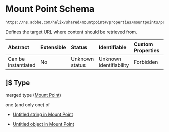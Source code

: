 # Mount Point Schema

```txt
https://ns.adobe.com/helix/shared/mountpoint#/properties/mountpoints/patternProperties/^/.*[^/]$
```

Defines the target URL where content should be retrieved from.

| Abstract            | Extensible | Status         | Identifiable            | Custom Properties | Additional Properties | Access Restrictions | Defined In                                                     |
| :------------------ | :--------- | :------------- | :---------------------- | :---------------- | :-------------------- | :------------------ | :------------------------------------------------------------- |
| Can be instantiated | No         | Unknown status | Unknown identifiability | Forbidden         | Allowed               | none                | [fstab.schema.json*](fstab.schema.json "open original schema") |

## ]$ Type

merged type ([Mount Point](fstab-properties-mountpoints-patternproperties-mount-point.md))

one (and only one) of

*   [Untitled string in Mount Point](mountpoint-oneof-0.md "check type definition")

*   [Untitled object in Mount Point](mountpoint-oneof-1.md "check type definition")
